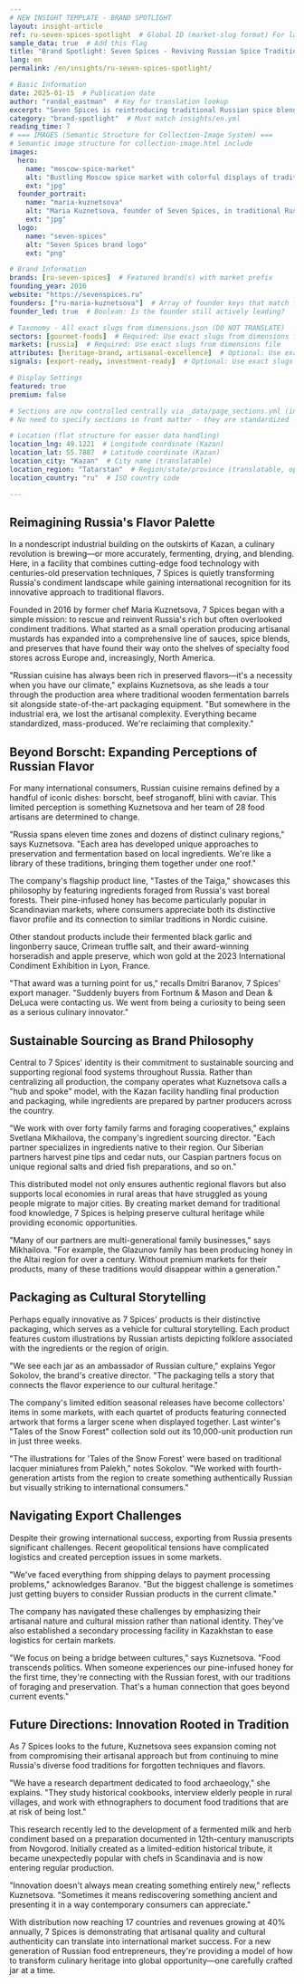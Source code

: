 ```yaml
---
# NEW INSIGHT TEMPLATE - BRAND SPOTLIGHT
layout: insight-article
ref: ru-seven-spices-spotlight  # Global ID (market-slug format) For language switcher
sample_data: true  # Add this flag
title: "Brand Spotlight: Seven Spices - Reviving Russian Spice Traditions"
lang: en
permalink: /en/insights/ru-seven-spices-spotlight/

# Basic Information
date: 2025-01-15  # Publication date
author: "randal_eastman"  # Key for translation lookup
excerpt: "Seven Spices is reintroducing traditional Russian spice blends to modern cuisine, combining heritage recipes with modern production for export to global markets."
category: "brand-spotlight"  # Must match insights/en.yml
reading_time: 7
# === IMAGES (Semantic Structure for Collection-Image System) ===
# Semantic image structure for collection-image.html include
images:
  hero:
    name: "moscow-spice-market"
    alt: "Bustling Moscow spice market with colorful displays of traditional Russian spices and Seven Spices branded products prominently featured among market stalls"
    ext: "jpg"
  founder_portrait:
    name: "maria-kuznetsova"
    alt: "Maria Kuznetsova, founder of Seven Spices, in traditional Russian dress holding signature spice blend with confident expression"
    ext: "jpg"
  logo:
    name: "seven-spices"
    alt: "Seven Spices brand logo"
    ext: "png"

# Brand Information
brands: [ru-seven-spices]  # Featured brand(s) with market prefix
founding_year: 2016
website: "https://sevenspices.ru"
founders: ["ru-maria-kuznetsova"]  # Array of founder keys that match founder_names.json entries
founder_led: true  # Boolean: Is the founder still actively leading?

# Taxonomy - All exact slugs from dimensions.json (DO NOT TRANSLATE)
sectors: [gourmet-foods]  # Required: Use exact slugs from dimensions file
markets: [russia]  # Required: Use exact slugs from dimensions file
attributes: [heritage-brand, artisanal-excellence]  # Optional: Use exact slugs from dimensions file
signals: [export-ready, investment-ready]  # Optional: Use exact slugs from dimensions file

# Display Settings
featured: true
premium: false

# Sections are now controlled centrally via _data/page_sections.yml (insight-article)
# No need to specify sections in front matter - they are standardized

# Location (flat structure for easier data handling)
location_lng: 49.1221  # Longitude coordinate (Kazan)
location_lat: 55.7887  # Latitude coordinate (Kazan)
location_city: "Kazan"  # City name (translatable)
location_region: "Tatarstan"  # Region/state/province (translatable, optional)
location_country: "ru"  # ISO country code

---
```


## Reimagining Russia's Flavor Palette

In a nondescript industrial building on the outskirts of Kazan, a culinary revolution is brewing—or more accurately, fermenting, drying, and blending. Here, in a facility that combines cutting-edge food technology with centuries-old preservation techniques, 7 Spices is quietly transforming Russia's condiment landscape while gaining international recognition for its innovative approach to traditional flavors.

Founded in 2016 by former chef Maria Kuznetsova, 7 Spices began with a simple mission: to rescue and reinvent Russia's rich but often overlooked condiment traditions. What started as a small operation producing artisanal mustards has expanded into a comprehensive line of sauces, spice blends, and preserves that have found their way onto the shelves of specialty food stores across Europe and, increasingly, North America.

"Russian cuisine has always been rich in preserved flavors—it's a necessity when you have our climate," explains Kuznetsova, as she leads a tour through the production area where traditional wooden fermentation barrels sit alongside state-of-the-art packaging equipment. "But somewhere in the industrial era, we lost the artisanal complexity. Everything became standardized, mass-produced. We're reclaiming that complexity."

## Beyond Borscht: Expanding Perceptions of Russian Flavor

For many international consumers, Russian cuisine remains defined by a handful of iconic dishes: borscht, beef stroganoff, blini with caviar. This limited perception is something Kuznetsova and her team of 28 food artisans are determined to change.

"Russia spans eleven time zones and dozens of distinct culinary regions," says Kuznetsova. "Each area has developed unique approaches to preservation and fermentation based on local ingredients. We're like a library of these traditions, bringing them together under one roof."

The company's flagship product line, "Tastes of the Taiga," showcases this philosophy by featuring ingredients foraged from Russia's vast boreal forests. Their pine-infused honey has become particularly popular in Scandinavian markets, where consumers appreciate both its distinctive flavor profile and its connection to similar traditions in Nordic cuisine.

Other standout products include their fermented black garlic and lingonberry sauce, Crimean truffle salt, and their award-winning horseradish and apple preserve, which won gold at the 2023 International Condiment Exhibition in Lyon, France.

"That award was a turning point for us," recalls Dmitri Baranov, 7 Spices' export manager. "Suddenly buyers from Fortnum & Mason and Dean & DeLuca were contacting us. We went from being a curiosity to being seen as a serious culinary innovator."

## Sustainable Sourcing as Brand Philosophy

Central to 7 Spices' identity is their commitment to sustainable sourcing and supporting regional food systems throughout Russia. Rather than centralizing all production, the company operates what Kuznetsova calls a "hub and spoke" model, with the Kazan facility handling final production and packaging, while ingredients are prepared by partner producers across the country.

"We work with over forty family farms and foraging cooperatives," explains Svetlana Mikhailova, the company's ingredient sourcing director. "Each partner specializes in ingredients native to their region. Our Siberian partners harvest pine tips and cedar nuts, our Caspian partners focus on unique regional salts and dried fish preparations, and so on."

This distributed model not only ensures authentic regional flavors but also supports local economies in rural areas that have struggled as young people migrate to major cities. By creating market demand for traditional food knowledge, 7 Spices is helping preserve cultural heritage while providing economic opportunities.

"Many of our partners are multi-generational family businesses," says Mikhailova. "For example, the Glazunov family has been producing honey in the Altai region for over a century. Without premium markets for their products, many of these traditions would disappear within a generation."

## Packaging as Cultural Storytelling

Perhaps equally innovative as 7 Spices' products is their distinctive packaging, which serves as a vehicle for cultural storytelling. Each product features custom illustrations by Russian artists depicting folklore associated with the ingredients or the region of origin.

"We see each jar as an ambassador of Russian culture," explains Yegor Sokolov, the brand's creative director. "The packaging tells a story that connects the flavor experience to our cultural heritage."

The company's limited edition seasonal releases have become collectors' items in some markets, with each quartet of products featuring connected artwork that forms a larger scene when displayed together. Last winter's "Tales of the Snow Forest" collection sold out its 10,000-unit production run in just three weeks.

"The illustrations for 'Tales of the Snow Forest' were based on traditional lacquer miniatures from Palekh," notes Sokolov. "We worked with fourth-generation artists from the region to create something authentically Russian but visually striking to international consumers."

## Navigating Export Challenges

Despite their growing international success, exporting from Russia presents significant challenges. Recent geopolitical tensions have complicated logistics and created perception issues in some markets.

"We've faced everything from shipping delays to payment processing problems," acknowledges Baranov. "But the biggest challenge is sometimes just getting buyers to consider Russian products in the current climate."

The company has navigated these challenges by emphasizing their artisanal nature and cultural mission rather than national identity. They've also established a secondary processing facility in Kazakhstan to ease logistics for certain markets.

"We focus on being a bridge between cultures," says Kuznetsova. "Food transcends politics. When someone experiences our pine-infused honey for the first time, they're connecting with the Russian forest, with our traditions of foraging and preservation. That's a human connection that goes beyond current events."

## Future Directions: Innovation Rooted in Tradition

As 7 Spices looks to the future, Kuznetsova sees expansion coming not from compromising their artisanal approach but from continuing to mine Russia's diverse food traditions for forgotten techniques and flavors.

"We have a research department dedicated to food archaeology," she explains. "They study historical cookbooks, interview elderly people in rural villages, and work with ethnographers to document food traditions that are at risk of being lost."

This research recently led to the development of a fermented milk and herb condiment based on a preparation documented in 12th-century manuscripts from Novgorod. Initially created as a limited-edition historical tribute, it became unexpectedly popular with chefs in Scandinavia and is now entering regular production.

"Innovation doesn't always mean creating something entirely new," reflects Kuznetsova. "Sometimes it means rediscovering something ancient and presenting it in a way contemporary consumers can appreciate."

With distribution now reaching 17 countries and revenues growing at 40% annually, 7 Spices is demonstrating that artisanal quality and cultural authenticity can translate into international market success. For a new generation of Russian food entrepreneurs, they're providing a model of how to transform culinary heritage into global opportunity—one carefully crafted jar at a time.
